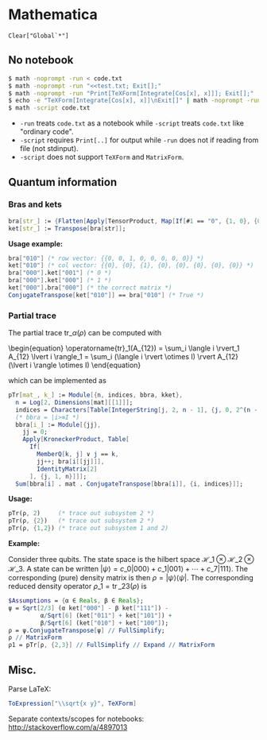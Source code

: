 # Mathematica

```
Clear["Global`*"]
```


## No notebook

```sh
$ math -noprompt -run < code.txt
$ math -noprompt -run "<<test.txt; Exit[];"
$ math -noprompt -run "Print[TeXForm[Integrate[Cos[x], x]]]; Exit[];"
$ echo -e "TeXForm[Integrate[Cos[x], x]]\nExit[]" | math -noprompt -run
$ math -script code.txt
```

- `-run` treats `code.txt` as a notebook while `-script` treats `code.txt` like "ordinary code".
- `-script` requires `Print[..]` for output while `-run` does not if reading from file (not stdinput).
- `-script` does not support `TeXForm` and `MatrixForm`.



## Quantum information

### Bras and kets

```mathematica
bra[str_] := {Flatten[Apply[TensorProduct, Map[If[#1 == "0", {1, 0}, {0, 1}] &, Characters[str]]]]};
ket[str_] := Transpose[bra[str]];
```

**Usage example:**

```mathematica
bra["010"] (* row vector: {{0, 0, 1, 0, 0, 0, 0, 0}} *)
ket["010"] (* col vector: {{0}, {0}, {1}, {0}, {0}, {0}, {0}, {0}} *)
bra["000"].ket["001"] (* 0 *)
bra["000"].ket["000"] (* 1 *)
ket["000"].bra["000"] (* the correct matrix *)
ConjugateTranspose[ket["010"]] == bra["010"] (* True *)
```

### Partial trace

The partial trace $\mathrm{tr}\_\alpha(\rho)$ can be computed with

\begin{equation}
  \operatorname{tr}\_1(A\_{12}) = \sum\_i \langle i \rvert\_1 A\_{12} \lvert i \rangle\_1 = \sum\_i (\langle i \rvert \otimes I) \rvert A\_{12} (\lvert i \rangle \otimes I)
\end{equation}

which can be implemented as

```mathematica
pTr[mat_, k_] := Module[{n, indices, bbra, kket},
  n = Log[2, Dimensions[mat][[1]]];
  indices = Characters[Table[IntegerString[j, 2, n - 1], {j, 0, 2^(n - 1) - 1}]];
  (* bbra = |i>⊗I *)
  bbra[i_] := Module[{jj},
    jj = 0;
    Apply[KroneckerProduct, Table[
      If[
        MemberQ[k, j] ∨ j == k,
        jj++; bra[i[[jj]]],
        IdentityMatrix[2]
      ], {j, 1, n}]]];
  Sum[bbra[i] . mat . ConjugateTranspose[bbra[i]], {i, indices}]];
```

**Usage:**

```mathematica
pTr(ρ, 2)     (* trace out subsystem 2 *)
pTr(ρ, {2})   (* trace out subsystem 2 *)
pTr(ρ, {1,2}) (* trace out subsystem 1 and 2)
```

**Example:**

Consider three qubits. The state space is the hilbert space $\mathcal{H}\_1\otimes\mathcal{H}\_2\otimes\mathcal{H}\_3$. A state can be written $\lvert\psi\rangle = c\_0\lvert 000\rangle + c\_1\lvert 001\rangle + \cdots + c\_7\lvert 111\rangle$. The corresponding (pure) density matrix is then $\rho = \lvert\psi\rangle \langle\psi\rvert$. The corresponding reduced density operator $\rho\_1 = \operatorname{tr}\_{23}(\rho)$ is

```mathematica
$Assumptions = {α ∈ Reals, β ∈ Reals};
ψ = Sqrt[2/3] (α ket["000"] - β ket["111"]) -
         α/Sqrt[6] (ket["011"] + ket["101"]) +
         β/Sqrt[6] (ket["010"] + ket["100"]);
ρ = ψ.ConjugateTranspose[ψ] // FullSimplify;
ρ // MatrixForm
ρ1 = pTr[ρ, {2,3}] // FullSimplify // Expand // MatrixForm
```


## Misc.

Parse LaTeX:

```mathematica
ToExpression["\\sqrt{x y}", TeXForm]
```

Separate contexts/scopes for notebooks: http://stackoverflow.com/a/4897013
